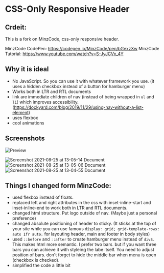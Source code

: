 # CSS-Only Responsive Header

## Crdeit:

This is a fork on MinzCode, css-only responsive header.

MinzCode CodePen: https://codepen.io/MinzCode/pen/bGexzXw
MinzCode Tutorial: https://www.youtube.com/watch?v=S-JyJCVx_4Y

## Why it is ideal

- No JavaScript. So you can use it with whatever framework you use. (it uses a hidden checkbox instead of a button for hamburger menu)
- Works both in LTR and RTL documents
- link are immediate children of nav (instead of being wrapped in ```ul``` and ```li```) which improves accessibility. (https://dockyard.com/blog/2019/11/29/using-nav-without-a-list-element)
- uses flexbox
- cool animations 

## Screenshots

![Preview](preview.gif)

![Screenshot 2021-08-25 at 13-05-14 Document](https://user-images.githubusercontent.com/78935540/130834331-8e9849ff-469a-4b24-966d-82b1385917fa.png)![Screenshot 2021-08-25 at 13-05-06 Document](https://user-images.githubusercontent.com/78935540/130834335-fbb9f4c7-cdf3-4532-9d30-df6b75b7272d.png) ![Screenshot 2021-08-25 at 13-04-55 Document](https://user-images.githubusercontent.com/78935540/130834336-b94a1a9a-c654-473d-9cf8-852194c25fbe.png)






## Things I changed form MinzCode:

- used flexbox instead of floats.
- replaced left and right attributes in the css with inset-inline-start and inset-inline-end to work both in LTR and RTL documents.
- changed html structure. Put logo outside of nav. (Maybe just a personal preference)
- changed absolute positioning of header to sticky. (It sticks at the top of your site while you can use famous ```display: grid; grid-template-rows: auto 1fr auto;``` for layouting header, main and footer in body styles)
- used ```::before``` and ```::after``` to create hamburger menu instead of ```div```s. This makes html more semantic. I prefer two bars. but if you want three bars you can achieve it with styleing the labe itself. You need to adjust position of bars. don't forget to hide the middle bar when menu is open (checkbox is checked). 
- simplified the code a little bit

